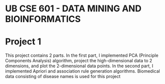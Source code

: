 # UB CSE 601 - DATA MINING AND BIOINFORMATICS

# Project 1

This project contains 2 parts. In the first part, I implemented PCA (Principle Components Analysis) algorithm, project the high-dimensional data to 2 dimensions, and plot the 2-dimensional data points. In the second part, I implemented Apriori and association rule generation algorithms. Biomedical data consisting of disease names is used for this project
